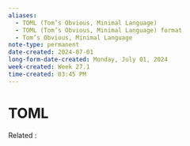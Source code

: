 ```yaml
---
aliases:
  - TOML (Tom’s Obvious, Minimal Language)
  - TOML (Tom’s Obvious, Minimal Language) format
  - Tom’s Obvious, Minimal Language
note-type: permanent
date-created: 2024-07-01
long-form-date-created: Monday, July 01, 2024
week-created: Week 27.1
time-created: 03:45 PM
---
```


# TOML

Related :
